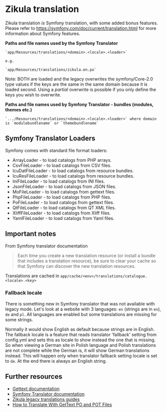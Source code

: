 # Zikula translation

Zikula translation *is* Symfony translation, with some added bonus features. Please refer to 
https://symfony.com/doc/current/translation.html for more information about Symfony features.

**Paths and file names used by the Symfony Translator**

    `app/Resources/translations/<domain>.<locale>.<loader>`
    
    e.g.
    
    `app/Resources/translations/zikula.en.po`

Note: BOTH are loaded and the legacy overwrites the symfony/Core-2.0 type values if the keys are the same in the same
domain because it is loaded second.
Using a *partial* overwrite is possible if you only define the keys you wish to overwrite.

**Paths and file names used by Symfony Translator - bundles (modules, themes etc.)**

    `.../Resources/translations/<domain>.<locale>.<loader>` where domain is `modulebundlename` or `themebundlename`

## Symfony Translator Loaders

Symfony comes with standard file format loaders:
 * ArrayLoader - to load catalogs from PHP arrays.
 * CsvFileLoader - to load catalogs from CSV files.
 * IcuDatFileLoader - to load catalogs from resource bundles.
 * IcuResFileLoader - to load catalogs from resource bundles.
 * IniFileLoader - to load catalogs from INI files.
 * JsonFileLoader - to load catalogs from JSON files.
 * MoFileLoader - to load catalogs from gettext files.
 * PhpFileLoader - to load catalogs from PHP files.
 * PoFileLoader - to load catalogs from gettext files.
 * QtFileLoader - to load catalogs from QT XML files.
 * XliffFileLoader - to load catalogs from Xliff files.
 * YamlFileLoader - to load catalogs from Yaml files.

## Important notes

From Symfony translator documentation
> Each time you create a new translation resource (or install a bundle that includes a translation resource), be sure to
clear your cache so that Symfony can discover the new translation resources.

Translations are cached in `app/cache/<env>/translations/catalogue.<locale>.<key>`

### Fallback locale
There is something new in Symfony translator that was not available with legacy mode.
Let's look at a website with 3 languages: `en` (strings are in `en`), `de` and `pl`.
All languages are enabled but some translations are missing for some strings.

Normally it would show English as default because strings are in English.
The fallback locale is a feature that reads translator 'fallback' setting from config.yml
and sets this as locale to show instead the one that is missing.
So when viewing a German site in Polish language and Polish translations are not complete
while the German is, it will show German translations instead. This will happen only
when translator fallback setting locale is set to `de`. At the end there is always an English string.

## Further resources
 * [Gettext documentation](https://www.gnu.org/software/gettext/manual/gettext.html#I18n_002c-L10n_002c-and-Such)
 * [Symfony Translator documentation](https://symfony.com/doc/current/translation.html)
 * [Zikula legacy translations guides](https://github.com/zikula/zikula-docs/tree/master/guides/translation)
 * [How to Translate With GetText PO and POT Files](https://www.icanlocalize.com/site/tutorials/how-to-translate-with-gettext-po-and-pot-files/)
